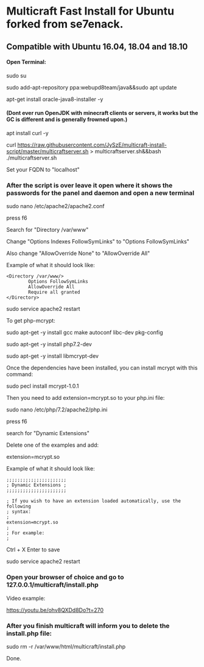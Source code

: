 # Multicraft Fast Install for Ubuntu forked from se7enack.

## Compatible with Ubuntu 16.04, 18.04 and 18.10

#### Open Terminal:

sudo su

sudo add-apt-repository ppa:webupd8team/java&&sudo apt update

apt-get install oracle-java8-installer -y

#### (Dont ever run OpenJDK with minecraft clients or servers, it works but the GC is different and is generally frowned upon.)

apt install curl -y

curl https://raw.githubusercontent.com/JySzE/multicraft-install-script/master/multicraftserver.sh > multicraftserver.sh&&bash ./multicraftserver.sh

Set your FQDN to "localhost"

### After the script is over leave it open where it shows the passwords for the panel and daemon and open a new terminal

sudo nano /etc/apache2/apache2.conf

press f6

Search for "Directory /var/www"

Change "Options Indexes FollowSymLinks" to "Options FollowSymLinks"

Also change "AllowOverride None" to "AllowOverride All"


Example of what it should look like:

```
<Directory /var/www/>
        Options FollowSymLinks
        AllowOverride All
        Require all granted
</Directory>
```
sudo service apache2 restart

To get php-mcrypt:

sudo apt-get -y install gcc make autoconf libc-dev pkg-config

sudo apt-get -y install php7.2-dev

sudo apt-get -y install libmcrypt-dev

Once the dependencies have been installed, you can install mcrypt with this command:

sudo pecl install mcrypt-1.0.1

Then you need to add extension=mcrypt.so to your php.ini file:

sudo nano /etc/php/7.2/apache2/php.ini

press f6

search for "Dynamic Extensions"

Delete one of the examples and add:

extension=mcrypt.so

Example of what it should look like:

```
;;;;;;;;;;;;;;;;;;;;;;
; Dynamic Extensions ;
;;;;;;;;;;;;;;;;;;;;;;

; If you wish to have an extension loaded automatically, use the following
; syntax:
;
extension=mcrypt.so
;
; For example:
;
```

Ctrl + X Enter to save

sudo service apache2 restart

### Open your browser of choice and go to 127.0.0.1/multicraft/install.php

Video example:

https://youtu.be/ohv8QXDd8Do?t=270

### After you finish multicraft will inform you to delete the install.php file:

sudo rm -r /var/www/html/multicraft/install.php

Done.
